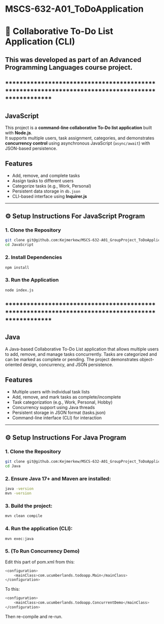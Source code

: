# MSCS-632-A01_ToDoApplication

# 📝 Collaborative To-Do List Application (CLI)
This was developed as part of an **Advanced Programming Languages** course project.
---

## *************************************************************************************************
## JavaScript
This project is a **command-line collaborative To-Do list application** built with **Node.js**.  
It supports multiple users, task assignment, categories, and demonstrates **concurrency control** using asynchronous JavaScript (`async/await`) with JSON-based persistence.
## Features
- Add, remove, and complete tasks
- Assign tasks to different users
- Categorize tasks (e.g., Work, Personal)
- Persistent data storage in `db.json`
- CLI-based interface using **Inquirer.js**
---

## ⚙️ Setup Instructions For JavaScript Program

### 1. Clone the Repository

```bash
git clone git@github.com:Kejmerkew/MSCS-632-A01_GroupProject_ToDoApplication.git
cd JavaScript
```
### 2. Install Dependencies

```bash
npm install
```

### 3. Run the Application
```bash
node index.js
```

## *************************************************************************************************
## Java
A Java-based Collaborative To-Do List application that allows multiple users to add, remove, and manage tasks concurrently. Tasks are categorized and can be marked as complete or pending. The project demonstrates object-oriented design, concurrency, and JSON persistence.
## Features
- Multiple users with individual task lists
- Add, remove, and mark tasks as complete/incomplete
- Task categorization (e.g., Work, Personal, Hobby)
- Concurrency support using Java threads
- Persistent storage in JSON format (tasks.json)
- Command-line interface (CLI) for interaction
---

## ⚙️ Setup Instructions For Java Program

### 1. Clone the Repository

```bash
git clone git@github.com:Kejmerkew/MSCS-632-A01_GroupProject_ToDoApplication.git
cd Java
```
### 2. Ensure Java 17+ and Maven are installed:

```bash
java -version
mvn -version
```

### 3. Build the project:
```bash
mvn clean compile
```

### 4. Run the application (CLI):
```bash
mvn exec:java
```

### 5. (To Run Concurrency Demo)
Edit this part of pom.xml from this:
```bash
<configuration>
    <mainClass>com.ucumberlands.todoapp.Main</mainClass>
</configuration>
```
To this:
```bash
<configuration>
    <mainClass>com.ucumberlands.todoapp.ConcurrentDemo</mainClass>
</configuration>
```
Then re-compile and re-run.









